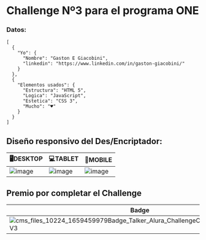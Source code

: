 # Challenge Nº3 para el programa ONE 
### Datos:
```
[
  {
    "Yo": {
      "Nombre": "Gaston E Giacobini",
      "linkedin": "https://www.linkedin.com/in/gaston-giacobini/"
    }
  },
  {
    "Elementos usados": {
      "Estructura": "HTML 5",
      "Logica": "JavaScript",
      "Estetica": "CSS 3",
      "Mucho": "♥"
    }
  }
]
```

## Diseño responsivo del Des/Encriptador:

| 🖥DESKTOP | 💻TABLET | 📱MOBILE |
| ----------- | ----------- | ----------- |
|![image](https://user-images.githubusercontent.com/77559010/212597411-852f1f85-0248-4dae-8a4c-113a0640b280.png)|![image](https://user-images.githubusercontent.com/77559010/212597484-77ab0a97-2e2a-457e-b713-84a09f5625e0.png)|![image](https://user-images.githubusercontent.com/77559010/212597686-d3405817-7cec-482b-b050-0e1e8b6114d2.png)


## Premio por completar el Challenge 

| Badge |
| ----------- |
|![cms_files_10224_1659459979Badge_Talker_Alura_ChallengeOracleONE_2000x2000_V3](https://user-images.githubusercontent.com/77559010/212597263-c5d5e393-1ee4-4a28-b7ca-a000c3598917.png)|
